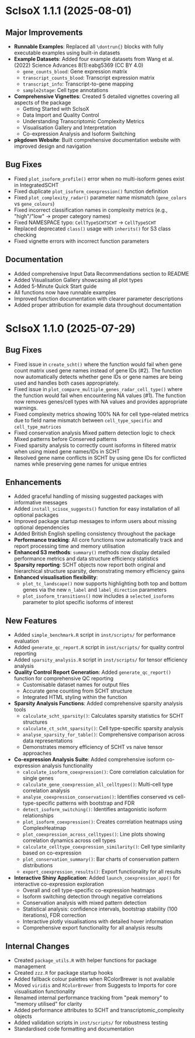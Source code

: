 # ScIsoX 1.1.1 (2025-08-01)

## Major Improvements

* **Runnable Examples**: Replaced all `\dontrun{}` blocks with fully executable examples using built-in datasets
* **Example Datasets**: Added four example datasets from Wang et al. (2022) Science Advances 8(1):eabg5369 (CC BY 4.0)
  - `gene_counts_blood`: Gene expression matrix
  - `transcript_counts_blood`: Transcript expression matrix
  - `transcript_info`: Transcript-to-gene mapping
  - `sample2stage`: Cell type annotations
* **Comprehensive Vignettes**: Created 5 detailed vignettes covering all aspects of the package
  - Getting Started with ScIsoX
  - Data Import and Quality Control
  - Understanding Transcriptomic Complexity Metrics
  - Visualisation Gallery and Interpretation
  - Co-expression Analysis and Isoform Switching
* **pkgdown Website**: Built comprehensive documentation website with improved design and navigation

## Bug Fixes

* Fixed `plot_isoform_profile()` error when no multi-isoform genes exist in IntegratedSCHT
* Fixed duplicate `plot_isoform_coexpression()` function definition
* Fixed `plot_complexity_radar()` parameter name mismatch (`gene_colors` vs `gene_colours`)
* Fixed incorrect classification names in complexity metrics (e.g., "high"/"low" → proper category names)
* Fixed NAMESPACE typo: `CellTypeSCHTSCHT` → `CellTypeSCHT`
* Replaced deprecated `class()` usage with `inherits()` for S3 class checking
* Fixed vignette errors with incorrect function parameters

## Documentation

* Added comprehensive Input Data Recommendations section to README
* Added Visualisation Gallery showcasing all plot types
* Added 5-Minute Quick Start guide
* All functions now have runnable examples
* Improved function documentation with clearer parameter descriptions
* Added proper attribution for example data throughout documentation

# ScIsoX 1.1.0 (2025-07-29)

## Bug Fixes

* Fixed issue in `create_scht()` where the function would fail when gene count matrix used gene names instead of gene IDs (#2). The function now automatically detects whether gene IDs or gene names are being used and handles both cases appropriately.
* Fixed issue in `plot_compare_multiple_genes_radar_cell_type()` where the function would fail when encountering NA values (#1). The function now removes genes/cell types with NA values and provides appropriate warnings.
* Fixed complexity metrics showing 100% NA for cell type-related metrics due to field name mismatch between `cell_type_specific` and `cell_type_matrices`
* Fixed conservation analysis Mixed pattern detection logic to check Mixed patterns before Conserved patterns
* Fixed sparsity analysis to correctly count isoforms in filtered matrix when using mixed gene names/IDs in SCHT
* Resolved gene name conflicts in SCHT by using gene IDs for conflicted names while preserving gene names for unique entries

## Enhancements

* Added graceful handling of missing suggested packages with informative messages
* Added `install_scisox_suggests()` function for easy installation of all optional packages
* Improved package startup messages to inform users about missing optional dependencies
* Added British English spelling consistency throughout the package
* **Performance tracking**: All core functions now automatically track and report processing time and memory utilisation
* **Enhanced S3 methods**: `summary()` methods now display detailed performance metrics and data structure efficiency statistics
* **Sparsity reporting**: SCHT objects now report both original and hierarchical structure sparsity, demonstrating memory efficiency gains
* **Enhanced visualisation flexibility**: 
  - `plot_tc_landscape()` now supports highlighting both top and bottom genes via the new `n_label` and `label_direction` parameters
  - `plot_isoform_transitions()` now includes a `selected_isoforms` parameter to plot specific isoforms of interest

## New Features

* Added `simple_benchmark.R` script in `inst/scripts/` for performance evaluation
* Added `generate_qc_report.R` script in `inst/scripts/` for quality control reporting
* Added `sparsity_analysis.R` script in `inst/scripts/` for tensor efficiency analysis
* **Quality Control Report Generation**: Added `generate_qc_report()` function for comprehensive QC reporting
  - Customisable dataset names for output files
  - Accurate gene counting from SCHT structure
  - Integrated HTML styling within the function
* **Sparsity Analysis Functions**: Added comprehensive sparsity analysis tools
  - `calculate_scht_sparsity()`: Calculates sparsity statistics for SCHT structures
  - `calculate_ct_scht_sparsity()`: Cell type-specific sparsity analysis
  - `analyse_sparsity_for_table()`: Comprehensive comparison across data representations
  - Demonstrates memory efficiency of SCHT vs naive tensor approaches
* **Co-expression Analysis Suite**: Added comprehensive isoform co-expression analysis functionality
  - `calculate_isoform_coexpression()`: Core correlation calculation for single genes
  - `calculate_gene_coexpression_all_celltypes()`: Multi-cell type correlation analysis
  - `analyse_coexpression_conservation()`: Identifies conserved vs cell-type-specific patterns with bootstrap and FDR
  - `detect_isoform_switching()`: Identifies antagonistic isoform relationships
  - `plot_isoform_coexpression()`: Creates correlation heatmaps using ComplexHeatmap
  - `plot_coexpression_across_celltypes()`: Line plots showing correlation dynamics across cell types
  - `calculate_celltype_coexpression_similarity()`: Cell type similarity based on co-expression
  - `plot_conservation_summary()`: Bar charts of conservation pattern distributions
  - `export_coexpression_results()`: Export functionality for all results
* **Interactive Shiny Application**: Added `launch_coexpression_app()` for interactive co-expression exploration
  - Overall and cell type-specific co-expression heatmaps
  - Isoform switching detection through negative correlations
  - Conservation analysis with mixed pattern detection
  - Statistical analysis: confidence intervals, bootstrap stability (100 iterations), FDR correction
  - Interactive plotly visualisations with detailed hover information
  - Comprehensive export functionality for all analysis results

## Internal Changes

* Created `package_utils.R` with helper functions for package management
* Created `zzz.R` for package startup hooks
* Added fallback colour palettes when RColorBrewer is not available
* Moved `viridis` and `RColorBrewer` from Suggests to Imports for core visualisation functionality
* Renamed internal performance tracking from "peak memory" to "memory utilised" for clarity
* Added performance attributes to SCHT and transcriptomic_complexity objects
* Added validation scripts in `inst/scripts/` for robustness testing
* Standardised code formatting and documentation